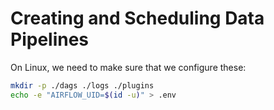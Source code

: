 # Creating and Scheduling Data Pipelines

On Linux, we need to make sure that we configure these:

```sh
mkdir -p ./dags ./logs ./plugins
echo -e "AIRFLOW_UID=$(id -u)" > .env
```